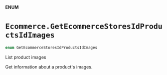 **ENUM**

# `Ecommerce.GetEcommerceStoresIdProductsIdImages`

```swift
enum GetEcommerceStoresIdProductsIdImages
```

List product images

Get information about a product's images.
